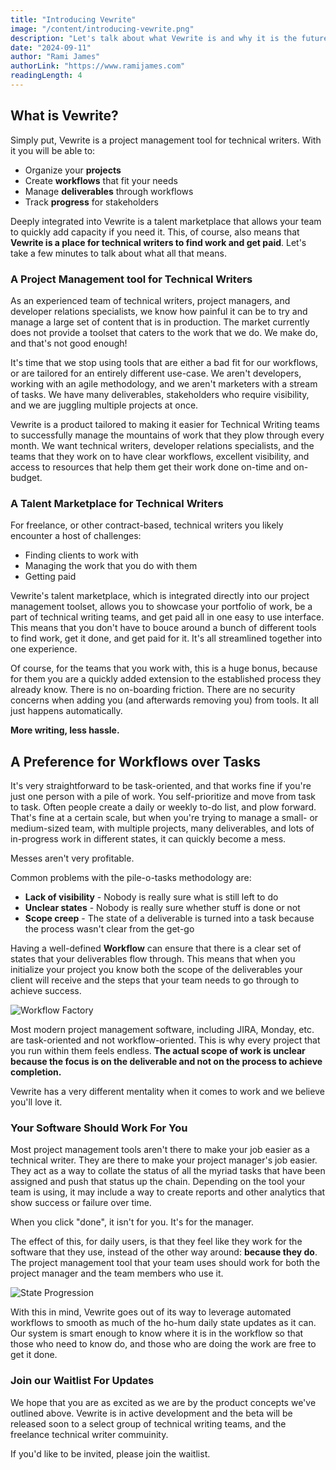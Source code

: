 ```yaml
---
title: "Introducing Vewrite"
image: "/content/introducing-vewrite.png"
description: "Let's talk about what Vewrite is and why it is the future of how Technical Writing teams will work."
date: "2024-09-11"
author: "Rami James"
authorLink: "https://www.ramijames.com"
readingLength: 4
---
```


## What is Vewrite? 

Simply put, Vewrite is a project management tool for technical writers. With it you will be able to:

- Organize your **projects**
- Create **workflows** that fit your needs
- Manage **deliverables** through workflows
- Track **progress** for stakeholders

Deeply integrated into Vewrite is a talent marketplace that allows your team to quickly add capacity if you need it. This, of course, also means that **Vewrite is a place for technical writers to find work and get paid**. Let's take a few minutes to talk about what all that means.

### A Project Management tool for Technical Writers

As an experienced team of technical writers, project managers, and developer relations specialists, we know how painful it can be to try and manage a large set of content that is in production. The market currently does not provide a toolset that caters to the work that we do. We make do, and that's not good enough!

It's time that we stop using tools that are either a bad fit for our workflows, or are tailored for an entirely different use-case. We aren't developers, working with an agile methodology, and we aren't marketers with a stream of tasks. We have many deliverables, stakeholders who require visibility, and we are juggling multiple projects at once.

Vewrite is a product tailored to making it easier for Technical Writing teams to successfully manage the mountains of work that they plow through every month. We want technical writers, developer relations specialists, and the teams that they work on to have clear workflows, excellent visibility, and access to resources that help them get their work done on-time and on-budget.

### A Talent Marketplace for Technical Writers

For freelance, or other contract-based, technical writers you likely encounter a host of challenges:

- Finding clients to work with
- Managing the work that you do with them
- Getting paid

Vewrite's talent marketplace, which is integrated directly into our project management toolset, allows you to showcase your portfolio of work, be a part of technical writing teams, and get paid all in one easy to use interface. This means that you don't have to bouce around a bunch of different tools to find work, get it done, and get paid for it. It's all streamlined together into one experience.

Of course, for the teams that you work with, this is a huge bonus, because for them you are a quickly added extension to the established process they already know. There is no on-boarding friction. There are no security concerns when adding you (and afterwards removing you) from tools. It all just happens automatically. 

**More writing, less hassle.**


## A Preference for Workflows over Tasks

It's very straightforward to be task-oriented, and that works fine if you're just one person with a pile of work. You self-prioritize and move from task to task. Often people create a daily or weekly to-do list, and plow forward.  That's fine at a certain scale, but when you're trying to manage a small- or medium-sized team, with multiple projects, many deliverables, and lots of in-progress work in different states, it can quickly become a mess. 

Messes aren't very profitable.

Common problems with the pile-o-tasks methodology are:

- **Lack of visibility** - Nobody is really sure what is still left to do
- **Unclear states** - Nobody is really sure whether stuff is done or not
- **Scope creep** - The state of a deliverable is turned into a task because the process wasn't clear from the get-go

Having a well-defined **Workflow** can ensure that there is a clear set of states that your deliverables flow through. This means that when you initialize your project you know both the scope of the deliverables your client will receive and the steps that your team needs to go through to achieve success.

![Workflow Factory](/images/workflow-factory.png)

Most modern project management software, including JIRA, Monday, etc. are task-oriented and not workflow-oriented. This is why every project that you run within them feels endless. **The actual scope of work is unclear because the focus is on the deliverable and not on the process to achieve completion.**

Vewrite has a very different mentality when it comes to work and we believe you'll love it.

### Your Software Should Work For You

Most project management tools aren't there to make your job easier as a technical writer. They are there to make your project manager's job easier. They act as a way to collate the status of all the myriad tasks that have been assigned and push that status up the chain. Depending on the tool your team is using, it may include a way to create reports and other analytics that show success or failure over time.

When you click "done", it isn't for you. It's for the manager.

The effect of this, for daily users, is that they feel like they work for the software that they use, instead of the other way around: **because they do**. The project management tool that your team uses should work for both the project manager and the team members who use it.

![State Progression](/images/state-progression.png)

With this in mind, Vewrite goes out of its way to leverage automated workflows to smooth as much of the ho-hum daily state updates as it can. Our system is smart enough to know where it is in the workflow so that those who need to know do, and those who are doing the work are free to get it done.

### Join our Waitlist For Updates

We hope that you are as excited as we are by the product concepts we've outlined above. Vewrite is in active development and the beta will be released soon to a select group of technical writing teams, and the freelance technical writer commuinity. 

If you'd like to be invited, please join the waitlist.

<JoinButton />
